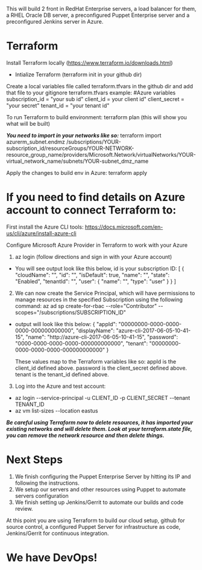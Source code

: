 This will build 2 front in RedHat Enterprise servers, a load balancer for them, a RHEL Oracle DB server, a preconfigured Puppet Enterprise server and a preconfigured Jenkins server in Azure.

# Terraform

Install Terraform locally (https://www.terraform.io/downloads.html)
 - Intialize Terraform (terraform init in your github dir)

 Create a local variables file called terraform.tfvars in the github dir and add that file to your gitignore
 terraform.tfvars example:
 #Azure variables
 subscription_id = "your sub id"
 client_id       = your client id"
 client_secret   = "your secret"
 tenant_id       = "your tenant id"



To run Terraform to build environment:
 terraform plan (this will show you what will be built)

 ***You need to import in your networks like so:***
 terraform import azurerm_subnet.endmz /subscriptions/YOUR-subscription_id/resourceGroups/YOUR-NETWORK-resource_group_name/providers/Microsoft.Network/virtualNetworks/YOUR-virtual_network_name/subnets/YOUR-subnet_dmz_name

 Apply the changes to build env in Azure:
 terraform apply


# If you need to find details on Azure account to connect Terraform to:
First install the Azure CLI tools:
https://docs.microsoft.com/en-us/cli/azure/install-azure-cli

Configure Microsoft Azure Provider in Terraform to work with your Azure
1) az login (follow directions and sign in with your Azure account)
  - You will see output look like this below, id is your subscription ID:
  [
  {
    "cloudName": "",
    "id": "",
    "isDefault": true,
    "name": "",
    "state": "Enabled",
    "tenantId": "",
    "user": {
      "name": "",
      "type": "user"
    }
  }
]
2) We can now create the Service Principal, which will have permissions to manage resources in the specified Subscription using the following command:
az ad sp create-for-rbac --role="Contributor" --scopes="/subscriptions/SUBSCRIPTION_ID"
 - output will look like this below:
{
  "appId": "00000000-0000-0000-0000-000000000000",
  "displayName": "azure-cli-2017-06-05-10-41-15",
  "name": "http://azure-cli-2017-06-05-10-41-15",
  "password": "0000-0000-0000-0000-000000000000",
  "tenant": "00000000-0000-0000-0000-000000000000"
}

   These values map to the Terraform variables like so:
   appId is the client_id defined above.
   password is the client_secret defined above.
   tenant is the tenant_id defined above.

3) Log into the Azure and test account:
 - az login --service-principal -u CLIENT_ID -p CLIENT_SECRET --tenant TENANT_ID
 - az vm list-sizes --location eastus

 ***Be careful using Terraform now to delete resources, it has imported your existing networks and will delete them. Look at your terraform.state file, you can remove the network resource and then delete things.***


# Next Steps
1) We finish  configuring the Puppet Enterprise Server by hitting its IP and following the instructions.
2) We setup our servers and other resources using Puppet to automate servers configuration
3) We finish setting up Jenkins/Gerrit to automate our builds and code review.

At this point you are using Terraform to build our cloud setup, github for source control, a configured Puppet Server for infrastructure as code, Jenkins/Gerrit for continuous integration.
# We have DevOps!
